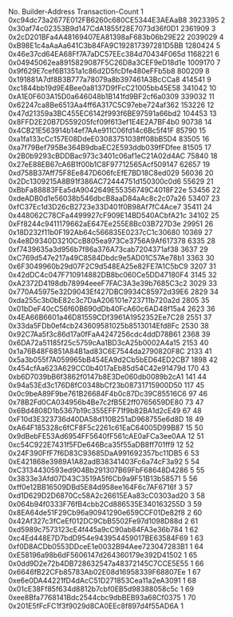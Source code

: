No.	Builder-Address	                            Transaction-Count
1	0xc94dc73a2677E012FB6260c680CE5344E3AEAaB8	3923395
2	0x30af74c02353B9d147CdA1855f28E7073d36f0D1	2361909
3	0x2cD201BFa4A48169407EA81398aF683b06b29E22	2039029
4	0xB98E1c4aAaAa641C3b84FA9C192817397281D5BB	1280424
5	0x46e37cd64EA68Ff7A7aDC57EEc384d70434F065d	1168221
6	0x04945062ea8915829087F5C26D8a3CEF9eD18d1e	1009170
7	0x9f629E7cef6B1351a1c86d2D5fcDfe480eFFb5b8	800209
8	0x191881A7df8B3B777a78079a8b397461A3BcCCa8	414541
9	0xc1844bb19d9E4Bee0a8137D9fFcC21005bb45E58	341042
10	0xA1E0F603A15D0a646048b1B141fd9BF2cf6a0309	339032
11	0x62247ca8Be6513Aa4ff6A317C5C97ebe724af362	153226
12	0x47d21359a3BC455EC6142f993f6BE97591a66bd2	104453
13	0x8FFD2E20B7D559205fcf09f613ef1E4E2A7BF4b0	90738
14	0x4CB21E563914b14ef7AAe911C06fd14c6Bc5f41F	85790
15	0xa1fa133cCc157E08DdeE03083751038ff08bB5D4	83505
16	0xa7f79Bef795Be364B9dbaEC2E593ddb039fFDfee	81505
17	0x2B0b9293cBDDBac973c3401c06af1eC21A02d4AC	75840
18	0x27eE88EB67cA6B1f00b1C8F97712565Acf509147	62657
19	0xd758B37Aff75F8Ee847D606fcEfE7BD18C8ed029	56036
20	0x2Dc1309215A8B91f386AC72444751d150300c0d6	55629
21	0xBbFa88883FEa5dA9042649E55356749C4018F22e	53456
22	0xdeADB0d1e56038b546dbcB8aaD84aAc8c2c07a26	53407
23	0xfC37Ec1d3D26cB2723e33D401f0B98Af7fC4Ace7	35411
24	0x448062C78CFa4499927cF909E14BD540ACbfA21c	34102
25	0xFf8244c9411179662aE647Ee255E8Bc03B727D3e	29951
26	0x18D232f11b0F192Ab64c566835E0237cC1c30680	10369
27	0x4e8D9340D3210CcB805ea973Ce3756A9Af617378	6335
28	0xf7439635a3d956b7f86a376A73cab7204371af38	3637
29	0xC769d547e217a49C8584Dbdc9e5AD01C57Ae78b1	3363
30	0x6F3049960b29d07F2C9d548EA25e82FE7A1C5bC9	3207
31	0x42dDC4c047F710914882DB8bc060Ce5DD47180F4	3145
32	0xA2372D4198db78994eeeF7FAC3A3e39b7685C3c2	3029
33	0x770A45975e32D9043Ef427DBC9934C85972d39E6	2829
34	0xda255c3b0bE82c3c7DaA206101e723711b720a2d	2805
35	0x01bDeF40cC56f60B690dDb40FcA60c6AD48f15a4	2623
36	0x4EA66B6601a46D81559CDf3961A1952352Ee7C28	2551
37	0x33da5FDb0ef4cb243609581025b8513014Efd8Fc	2530
38	0x92C7Aa5f3c86d17a0fFaA4247256cdc4ddD78B61	2368
39	0x6DA72a51185f25c5759cAa1BD3cA25b0002A4a15	2153
40	0x1a76B48F6851A84B1ad83C6E7544da2790820F8C	2133
41	0x5a3b055f7A059965bB454EA9d2Cb5bED64ED2CB7	1898
42	0x454cfAa623A629CC0b4017aEb85d54C42e91479d	170
43	0xb6D7039bB6f3862f0147b8E3De060db0089b2cA1	141
44	0x94a53Ed3c176D8fC0348bCf23b08731715900D50	117
45	0x0c9beA89F9be761B26684F4b0c87Dc39C85516C6	97
46	0x78B2Fd0CA034956b4Be7c2fB5E2ff0765659DE80	73
47	0x6Bd4808D1b5367b19c355EFF71f9b82BA1d2cE49	67
48	0xF10d3E323736d40DA58d110B251aD968755e6d8D	18
49	0xA64F185328c6fCF8F5c2261c61EaC64005D99B87	15
50	0x9dBebFE53Ad6954FF5640fF561cAE0aFCa3ee0AA	12
51	0xc54C922E7431f5FDe646Bca35f55aDB8ff701ff9	12
52	0x24F390FfF7f6D83C93685DaA991692357bc11DB5	6
53	0xE421868e3989A1A82adB38341403Fc6a74cF3a92	5
54	0xC3134430593ed904Bb291307B69FbF68648D4286	5
55	0x3833e3Afd07D43C3519A5f6Cb9a9F51B13b58571	5
56	0xff0e12BB16509DBd5E84d958ee164F6c7AF6716f	3
57	0xd1D629D2D6870Cc58A2c26615EAa83cC0303ad20	3
58	0x064b94f0333F76fB4cbb2Cd886535E340163255D	3
59	0x8EA64de51F29Cb96a90941290e659CCF01De82f8	2
60	0x42Af327c3fCeEf012DC9CbB5502Fe97d1098D88d	2
61	0xd5989c7573123cE4f445a9cC90ab84FA3e36b784	1
62	0xc4Ed448E7D7bdD954e943954459017BE63584F69	1
63	0xf0D8ACDb0553DDceE1e0032B94Aee723047283B1	1
64	0xE58196a98b6dF5606147d264360179e392D41502	1
65	0x0dd9D2e72b4DB728632547a48372145C7CCE5E55	1
66	0x6646fB22CFb85783Ab02E08d16958339F68807Ee	1
67	0xe6e0DA44221fD4dAcC51D271853Cea11a2eA3091	1
68	0x01cE38Ff85f634d8812b7cbf0EB5d98388058c5c	1
69	0xee8Bfa7768141Bdc2544cbc9dbBEB93a68Cf0375	1
70	0x201E5fFcFC1f3f9029d8CA0EEc8f897d4f55AD6A	1